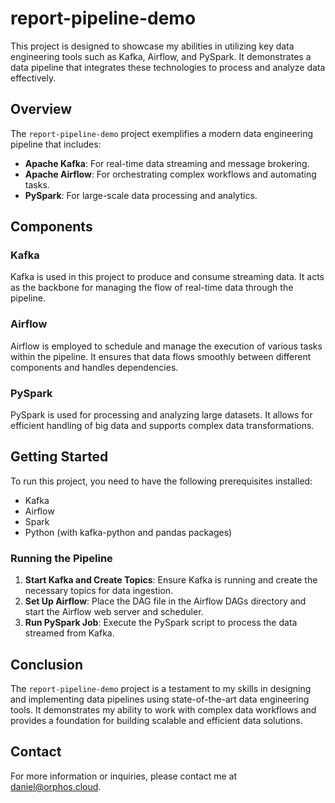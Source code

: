 # report-pipeline-demo

This project is designed to showcase my abilities in 
utilizing key data engineering tools such as 
Kafka, Airflow, and PySpark. 
It demonstrates a data pipeline that 
integrates these technologies to process 
and analyze data effectively.

## Overview

The `report-pipeline-demo` project exemplifies a modern data engineering pipeline that includes:

- **Apache Kafka**: For real-time data streaming and message brokering.
- **Apache Airflow**: For orchestrating complex workflows and automating tasks.
- **PySpark**: For large-scale data processing and analytics.

## Components

### Kafka

Kafka is used in this project to produce and consume streaming data. It acts as the backbone for managing the flow of real-time data through the pipeline.

### Airflow

Airflow is employed to schedule and manage the execution of various tasks within the pipeline. It ensures that data flows smoothly between different components and handles dependencies.

### PySpark

PySpark is used for processing and analyzing large datasets. It allows for efficient handling of big data and supports complex data transformations.

## Getting Started

To run this project, you need to have the following prerequisites installed:

- Kafka
- Airflow
- Spark
- Python (with kafka-python and pandas packages)

### Running the Pipeline

1. **Start Kafka and Create Topics**: Ensure Kafka is running and create the necessary topics for data ingestion.
2. **Set Up Airflow**: Place the DAG file in the Airflow DAGs directory and start the Airflow web server and scheduler.
3. **Run PySpark Job**: Execute the PySpark script to process the data streamed from Kafka.

## Conclusion

The `report-pipeline-demo` project is a testament to my skills in designing and implementing data pipelines using state-of-the-art data engineering tools. It demonstrates my ability to work with complex data workflows and provides a foundation for building scalable and efficient data solutions.

## Contact

For more information or inquiries, please contact me at daniel@orphos.cloud.

